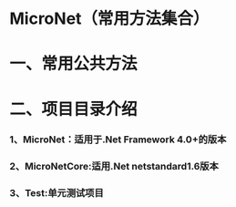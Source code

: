 # MicroNet（常用方法集合）
<h1>一、常用公共方法</h1>
<h1>二、项目目录介绍</h1>
<h3>1、MicroNet：适用于.Net Framework 4.0+的版本</h3>
<h3>2、MicroNetCore:适用.Net netstandard1.6版本</h3>
<h3>3、Test:单元测试项目</h3>
